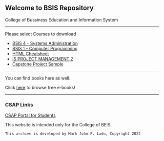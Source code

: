 ## Welcome to BSIS Repository

College of Bussiness Education and Information System

*******************************


Please select Courses to download

- [BSIS 4 - Systems Administration](https://drive.google.com/file/d/1L1JTuo6CrsOQhmQTHgwnmid7W5CWroYT/view?usp=sharing)
- [BSIS 1 - Computer Programming](https://drive.google.com/file/d/1lotiGu-th3GEWWZ2u9HWifY80jJE765X/view?usp=sharing)
- [HTML Cheatsheet](https://web.stanford.edu/group/csp/cs21/htmlcheatsheet.pdf)
- [IS PROJECT MANAGEMENT 2](https://drive.google.com/file/d/1cd-sqXDdK3TGx-ZoHZMELfn9R5SBNudD/view?usp=sharing)
- [Capstone Project Sample](https://drive.google.com/drive/folders/1_saMaWrr2iR7Sr_jsY8OCN_DzLP5rZbk?usp=sharing)


*******************************


You can find books here as well. 

Click [here](https://www.pdfdrive.com) to browse free e-books!


*******************************
### CSAP Links

[CSAP Portal for Students](https://portal.csap.edu.ph/aims/students)


This website is intended only for the College of BEIS.

```markdown
This archive is developed by Mark John P. Lado, Copyright 2022
```

